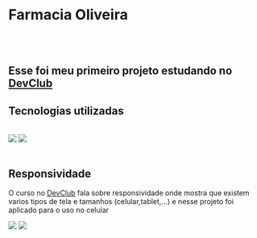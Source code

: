 <h1>Farmacia Oliveira</h1>
<br> 
<br>
<h2>Esse foi meu primeiro projeto estudando no <a href="https://rodolfomori.com.br/devclub">DevClub</a></h2>
<h2>Tecnologias utilizadas</h2>
<br>
<img src="https://img.shields.io/badge/HTML5-E34F26?style=for-the-badge&logo=html5&logoColor=white">
<img src="https://img.shields.io/badge/CSS3-1572B6?style=for-the-badge&logo=css3&logoColor=white">
<br>
<br>
<h2>Responsividade</h2>
<p>O curso no  <a href="https://rodolfomori.com.br/devclub">DevClub</a> fala sobre responsividade  onde mostra que existem varios tipos de tela e tamanhos (celular,tablet,...) e nesse projeto foi aplicado para o uso no celular  </p>
<img src="https://github.com/Jotace09/farmacia-oliveira/blob/main/img/desktop.png?raw=true">
<img src="https://github.com/Jotace09/farmacia-oliveira/blob/main/img/mobile.png?raw=true">
